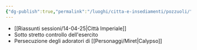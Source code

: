 ```yaml
---
{"dg-publish":true,"permalink":"/luoghi/citta-e-insediamenti/pozzuoli/","noteIcon":""}
---
```


  - [[Riassunti sessioni/14-04-25\|Città Imperiale]]
  - Sotto stretto controllo dell'esercito
  - Persecuzione degli adoratori di [[Personaggi/Miret\|Calypso]]